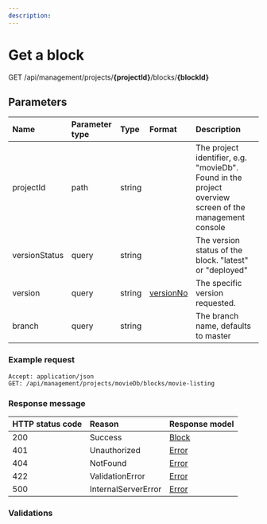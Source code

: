 ```yaml
---
description: 
---
```

# Get a block


<span class="label label--get">GET</span> /api/management/projects/**{projectId}**/blocks/**{blockId}**

## Parameters

| Name          | Parameter type | Type   | Format                                    | Description                                                                                            |
| :--------     | :------------- | :----- | :-----------------------------------------| :----------------------------------------------------------------------------------------------------- |
| projectId     | path           | string |                                           | The project identifier, e.g. "movieDb". Found in the project overview screen of the management console |
| versionStatus | query          | string |                                           | The version status of the block. "latest" or "deployed"                                                |
| version       | query          | string | [versionNo](/model/version.md#versionNo)  | The specific version requested.                                                                        |
| branch        | query          | string |                                           | The branch name, defaults to master


### Example request

```http
Accept: application/json
GET: /api/management/projects/movieDb/blocks/movie-listing
```

### Response message

| HTTP status code | Reason              | Response model                            |
| :--------------- | :------------------ | :---------------------------------------- |
| 200              | Success             | [Block](/model/block.md)                  |
| 401              | Unauthorized        | [Error](/key-concepts/errors.md)          |
| 404              | NotFound            | [Error](/key-concepts/errors.md)          |
| 422              | ValidationError     | [Error](/key-concepts/errors.md)          |
| 500              | InternalServerError | [Error](/key-concepts/errors.md)          |

### Validations